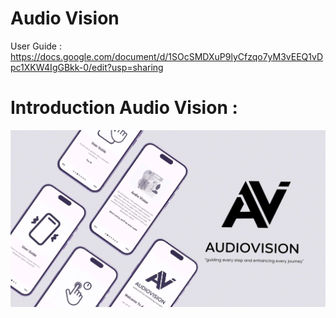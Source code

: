 # Audio Vision
User Guide :
https://docs.google.com/document/d/1SOcSMDXuP9lyCfzqo7yM3vEEQ1vDpc1XKW4IgGBkk-0/edit?usp=sharing



# Introduction Audio Vision : 
[![IMAGE ALT TEXT HERE](./assets-readme/adds_thumbnail.png)](https://www.linkedin.com/posts/abdulmannansaipi_capstoneproject-presidentuniversity-innovation-activity-7232926344815206400-565k?utm_source=share&utm_medium=member_desktop)

